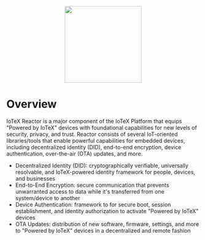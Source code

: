<p align="center">
  <img src="https://github.com/iotexproject/reactor/blob/master/reactor.png" width="200px">
</p>

# Overview
IoTeX Reactor is a major component of the IoTeX Platform that equips "Powered by IoTeX" devices with foundational capabilities for new levels of security, privacy, and trust. Reactor consists of several IoT-oriented libraries/tools that enable powerful capabilities for embedded devices, including decentralized identity (DID), end-to-end encryption, device authentication, over-the-air (OTA) updates, and more.

* Decentralized Identity (DID): cryptographically verifiable, universally resolvable, and IoTeX-powered identity framework for people, devices, and businesses
* End-to-End Encryption: secure communication that prevents unwarranted access to data while it's transferred from one system/device to another
* Device Authentication: framework to for secure boot, session establishment, and identity authorization to activate "Powered by IoTeX" devices
* OTA Updates: distribution of new software, firmware, settings, and more to "Powered by IoTeX" devices in a decentralized and remote fashion
